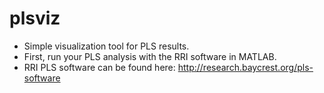 # plsviz

* Simple visualization tool for PLS results.
* First, run your PLS analysis with the RRI software in MATLAB.
* RRI PLS software can be found here: http://research.baycrest.org/pls-software


